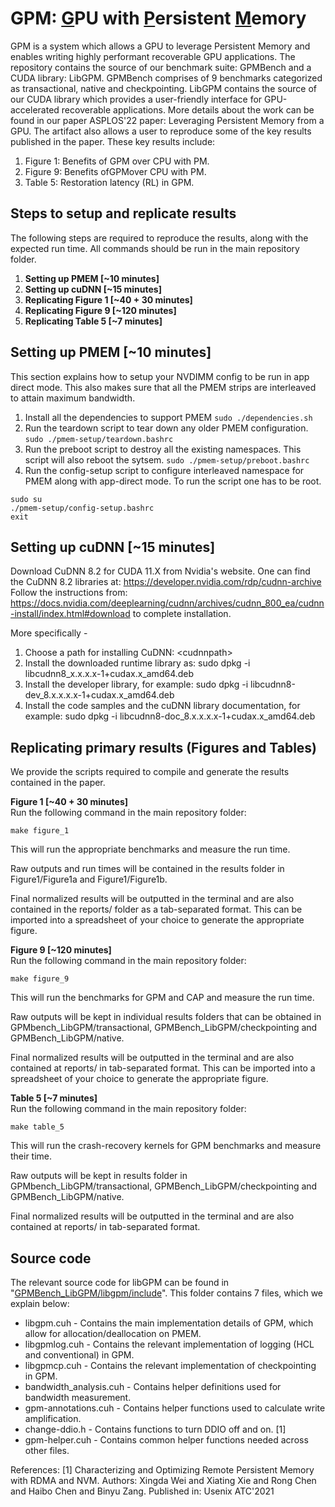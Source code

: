 # GPM: <ins>G</ins>PU with <ins>P</ins>ersistent <ins>M</ins>emory 
GPM is a system which allows a GPU to leverage Persistent Memory and enables writing highly performant recoverable GPU applications.
The repository contains the source of our benchmark suite: GPMBench and a CUDA library: LibGPM. 
GPMBench comprises of 9 benchmarks categorized as transactional, native and checkpointing. 
LibGPM contains the source of our CUDA library which provides a user-friendly interface for GPU-accelerated recoverable applications. 
More details about the work can be found in our paper ASPLOS'22 paper: Leveraging Persistent Memory from a GPU. 
The artifact also allows a user to reproduce some of the key results published in the paper.
These key results include: 
1. Figure 1: Benefits of GPM over CPU with PM. 
2. Figure 9: Benefits ofGPMover CPU with PM.
3. Table 5: Restoration latency (RL) in GPM. 


## Steps to setup and replicate results
The following steps are required to reproduce the results, along with the expected run time. All commands should be run in the main repository folder.
 1. **Setting up PMEM [~10 minutes]**
 2. **Setting up cuDNN [~15 minutes]**
 3. **Replicating Figure 1 [~40 + 30 minutes]**
 4. **Replicating Figure 9 [~120 minutes]**
 5. **Replicating Table 5 [~7 minutes]**


## Setting up PMEM [~10 minutes]
This section explains how to setup your NVDIMM config to be run in app direct mode. This also makes sure that all the PMEM strips are interleaved to attain maximum bandwidth. 
1. Install all the dependencies to support PMEM
`sudo ./dependencies.sh`
2. Run the teardown script to tear down any older PMEM configuration. 
`sudo ./pmem-setup/teardown.bashrc`
3. Run the preboot script to destroy all the existing namespaces. This script will also reboot the sytsem. 
`sudo ./pmem-setup/preboot.bashrc`
4. Run the config-setup script to configure interleaved namespace for PMEM along with app-direct mode. To run the script one has to be root. 
```
sudo su 
./pmem-setup/config-setup.bashrc
exit
```

## Setting up cuDNN [~15 minutes]
Download CuDNN 8.2 for CUDA 11.X from Nvidia's website.
One can find the CuDNN 8.2 libraries at: https://developer.nvidia.com/rdp/cudnn-archive
Follow the instructions from: https://docs.nvidia.com/deeplearning/cudnn/archives/cudnn_800_ea/cudnn-install/index.html#download to complete installation. 

More specifically - 

1. Choose a path for installing CuDNN: \<cudnnpath\>
2. Install the downloaded runtime library as:
sudo dpkg -i libcudnn8_x.x.x.x-1+cudax.x_amd64.deb
3. Install the developer library, for example:
sudo dpkg -i libcudnn8-dev_8.x.x.x.x-1+cudax.x_amd64.deb
4. Install the code samples and the cuDNN library documentation, for example:
sudo dpkg -i libcudnn8-doc_8.x.x.x.x-1+cudax.x_amd64.deb


## Replicating primary results (Figures and Tables)
We provide the scripts required to compile and generate the results contained in the paper.

**Figure 1 [~40 + 30 minutes]**    
Run the following command in the main repository folder:
```
make figure_1
```
This will run the appropriate benchmarks and measure the run time.    

Raw outputs and run times will be contained in the results folder in Figure1/Figure1a and Figure1/Figure1b.

Final normalized results will be outputted in the terminal and are also contained in the reports/ folder as a tab-separated format. This can be imported into a spreadsheet of your choice to generate the appropriate figure.


**Figure 9 [~120 minutes]**     
Run the following command in the main repository folder:
```
make figure_9
```
This will run the benchmarks for GPM and CAP and measure the run time. 

Raw outputs will be kept in individual results folders that can be obtained in GPMbench_LibGPM/transactional, GPMBench_LibGPM/checkpointing and GPMBench_LibGPM/native.

Final normalized results will be outputted in the terminal and are also contained at reports/ in tab-separated format. This can be imported into a spreadsheet of your choice to generate the appropriate figure.


**Table 5 [~7 minutes]**     
Run the following command in the main repository folder:
```
make table_5
```
This will run the crash-recovery kernels for GPM benchmarks and measure their time. 

Raw outputs will be kept in results folder in GPMbench_LibGPM/transactional, GPMBench_LibGPM/checkpointing and GPMBench_LibGPM/native.

Final normalized results will be outputted in the terminal and are also contained at reports/ in tab-separated format.

## Source code
The relevant source code for libGPM can be found in "[GPMBench_LibGPM/libgpm/include](/GPMBench_LibGPM/libgpm/include)".
This folder contains 7 files, which we explain below:
* libgpm.cuh - Contains the main implementation details of GPM, which allow for allocation/deallocation on PMEM.
* libgpmlog.cuh - Contains the relevant implementation of logging (HCL and conventional) in GPM.
* libgpmcp.cuh - Contains the relevant implementation of checkpointing in GPM.
* bandwidth_analysis.cuh - Contains helper definitions used for bandwidth measurement.
* gpm-annotations.cuh - Contains helper functions used to calculate write amplification.
* change-ddio.h - Contains functions to turn DDIO off and on. [1]
* gpm-helper.cuh - Contains common helper functions needed across other files.


References: 
[1] Characterizing and Optimizing Remote Persistent Memory with RDMA and NVM. Authors: Xingda Wei and Xiating Xie and Rong Chen and Haibo Chen and Binyu Zang. Published in: Usenix ATC'2021
